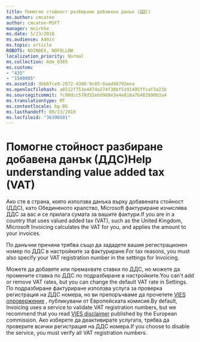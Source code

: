 ```yaml
---
title: Помогне стойност разбиране добавена данък (ДДС)
ms.author: cmcatee
author: cmcatee-MSFT
manager: mnirkhe
ms.date: 5/23/2018
ms.audience: Admin
ms.topic: article
ROBOTS: NOINDEX, NOFOLLOW
localization_priority: Normal
ms.collection: Adm_O365
ms.custom:
- "435"
- "1500005"
ms.assetid: 3bb6fce9-2072-4380-9c05-6aad40792eea
ms.openlocfilehash: a8512f753e4d74a274f30bf5191495ffcaf3a23b
ms.sourcegitcommit: 7c90dcc570d32ebd968e3e4e816a7b482890b3a4
ms.translationtype: MT
ms.contentlocale: bg-BG
ms.lasthandoff: 08/13/2019
ms.locfileid: "36390501"
---
```

# <a name="help-understanding-value-added-tax-vat"></a><span data-ttu-id="4d4ab-102">Помогне стойност разбиране добавена данък (ДДС)</span><span class="sxs-lookup"><span data-stu-id="4d4ab-102">Help understanding value added tax (VAT)</span></span>

<span data-ttu-id="4d4ab-103">Ако сте в страна, която използва данъка върху добавената стойност (ДДС), като Обединеното кралство, Microsoft фактуриране изчислява ДДС за вас и се прилага сумата за вашите фактури.</span><span class="sxs-lookup"><span data-stu-id="4d4ab-103">If you are in a country that uses valued added tax (VAT), such as the United Kingdom, Microsoft Invoicing calculates the VAT for you, and applies the amount to your invoices.</span></span>
  
<span data-ttu-id="4d4ab-104">По данъчни причини трябва също да зададете вашия регистрационен номер по ДДС в настройките за фактуриране.</span><span class="sxs-lookup"><span data-stu-id="4d4ab-104">For tax reasons, you must also specify your VAT registration number in the settings for Invoicing.</span></span>
  
<span data-ttu-id="4d4ab-105">Можете да добавяте или премахвате ставки по ДДС, но можете да промените ставка по ДДС по подразбиране в настройките.</span><span class="sxs-lookup"><span data-stu-id="4d4ab-105">You can't add or remove VAT rates, but you can change the default VAT rate in Settings.</span></span> <span data-ttu-id="4d4ab-106">По подразбиране фактуриране използва услуга за проверка регистрация на ДДС номера, но ви препоръчваме да прочетете [VIES опровержение](https://go.microsoft.com/fwlink/?LinkID=841741) , публикувани от Европейската комисия.</span><span class="sxs-lookup"><span data-stu-id="4d4ab-106">By default, Invoicing uses a service to validate VAT registration numbers, but we recommend that you read [VIES disclaimer](https://go.microsoft.com/fwlink/?LinkID=841741) published by the European commission.</span></span> <span data-ttu-id="4d4ab-107">Ако изберете да деактивирате услугата, трябва да проверите всички регистрация на ДДС номера.</span><span class="sxs-lookup"><span data-stu-id="4d4ab-107">If you choose to disable the service, you must verify all VAT registration numbers.</span></span>